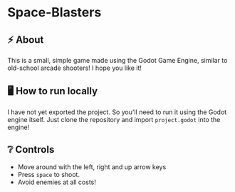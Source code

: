 # Space-Blasters

## :zap: About
This is a small, simple game made using the Godot Game Engine, similar to old-school arcade shooters! I hope you like it!

## :desktop_computer: How to run locally
I have not yet exported the project. So you'll need to run it using the Godot engine itself. Just clone the repository and import `project.godot` into the engine!

## :grey_question: Controls
- Move around with the left, right and up arrow keys
- Press `space` to shoot.
- Avoid enemies at all costs!
